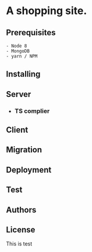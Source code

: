 # A shopping site.

## Prerequisites
    - Node 8
    - MongoDB
    - yarn / NPM
    
## Installing

## Server

   - ### TS complier

## Client

## Migration

## Deployment

## Test

## Authors

## License

This is test